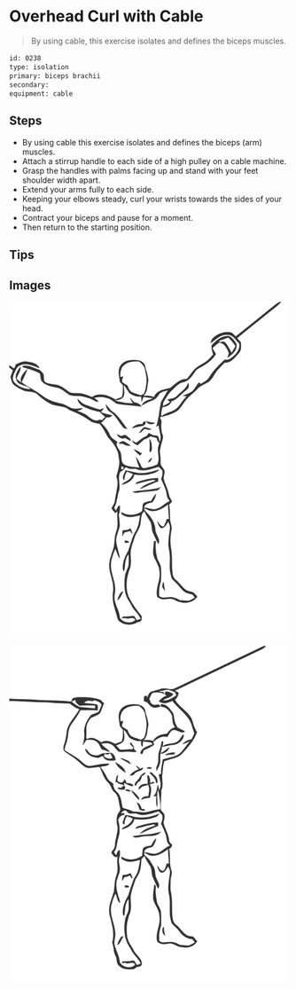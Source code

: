 # Overhead Curl with Cable

> By using cable, this exercise isolates and defines the biceps muscles.

``` 
id: 0238 
type: isolation 
primary: biceps brachii 
secondary:  
equipment: cable 
``` 


## Steps


 - By using cable this exercise isolates and defines the biceps (arm) muscles.
 - Attach a stirrup handle to each side of a high pulley on a cable machine.
 - Grasp the handles with palms facing up and stand with your feet shoulder width apart.
 - Extend your arms fully to each side.
 - Keeping your elbows steady, curl your wrists towards the sides of your head.
 - Contract your biceps and pause for a moment.
 - Then return to the starting position.

## Tips



## Images

![](./../svg/0238-relaxation.svg "")

![](./../svg/0238-tension.svg "")

